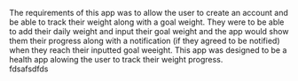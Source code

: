 The requirements of this app was to allow the user to create an account and be able to track their weight along with a goal weight. They were to be able to add their daily weight and input their goal weight and the app would show them their progress along with a notification (if they agreed to be notified) when they reach their inputted goal weeight. This app was designed to be a health app alowing the user to track their weight progress.
<br />
fdsafsdfds
